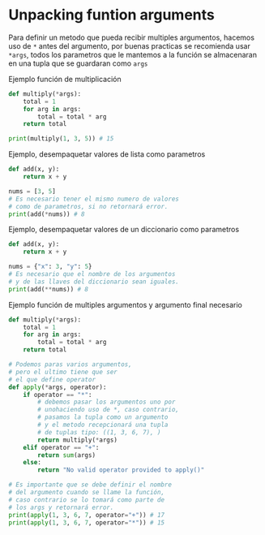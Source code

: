 # Unpacking funtion arguments

Para definir un metodo que pueda recibir multiples argumentos, hacemos uso de `*` antes del argumento, por buenas practicas se recomienda usar `*args`, todos los parametros que le mantemos a la función se almacenaran en una tupla que se guardaran como `args`

Ejemplo función de multiplicación

```python
def multiply(*args):
    total = 1
    for arg in args:
        total = total * arg
    return total

print(multiply(1, 3, 5)) # 15
```

Ejemplo, desempaquetar valores de lista como parametros

```python
def add(x, y):
    return x + y

nums = [3, 5]
# Es necesario tener el mismo numero de valores
# como de parametros, si no retornará error.
print(add(*nums)) # 8
```


Ejemplo, desempaquetar valores de un diccionario como parametros

```python
def add(x, y):
    return x + y

nums = {"x": 3, "y": 5}
# Es necesario que el nombre de los argumentos
# y de las llaves del diccionario sean iguales.
print(add(**nums)) # 8
```

Ejemplo función de multiples argumentos y argumento final necesario

```python
def multiply(*args):
    total = 1
    for arg in args:
        total = total * arg
    return total

# Podemos paras varios argumentos,
# pero el ultimo tiene que ser
# el que define operator
def apply(*args, operator):
    if operator == "*":
        # debemos pasar los argumentos uno por
        # unohaciendo uso de *, caso contrario,
        # pasamos la tupla como un argumento
        # y el metodo recepcionará una tupla
        # de tuplas tipo: ((1, 3, 6, 7), )
        return multiply(*args)
    elif operator == "+":
        return sum(args)
    else:
        return "No valid operator provided to apply()"

# Es importante que se debe definir el nombre 
# del argumento cuando se llame la función, 
# caso contrario se lo tomará como parte de 
# los args y retornará error.
print(apply(1, 3, 6, 7, operator="+")) # 17
print(apply(1, 3, 6, 7, operator="*")) # 15
```